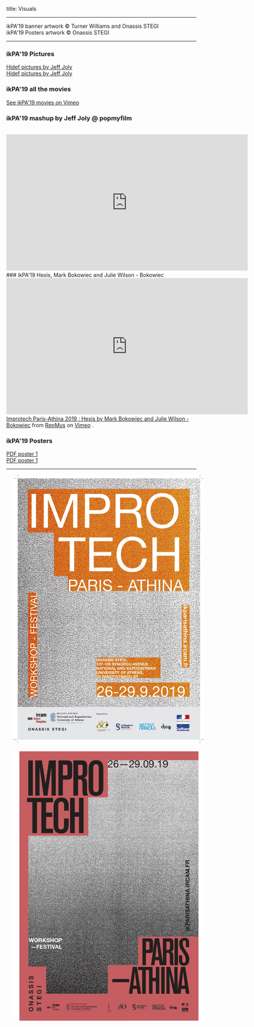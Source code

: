 title: Visuals

---



ikPA'19  banner artwork © Turner Williams and Onassis STEGI  
ikPA'19 Posters artwork © Onassis STEGI  

---

### ikPA'19 Pictures
[Hidef pictures by Jeff Joly](https://www.flickr.com/photos/jeffjoly/sets/72157713898729827/)  
[Hidef pictures by Jeff Joly](https://photos.app.goo.gl/C2KRuo5BL6FDRgar7)


### ikPA'19 all the movies
[See ikPA'19 movies on Vimeo](https://vimeo.com/showcase/6364851)

### ikPA'19 mashup by Jeff Joly @ popmyfilm
<br>
<iframe src="https://player.vimeo.com/video/365537126" width="640" height="360" frameborder="0" allow="autoplay; fullscreen" allowfullscreen></iframe>
<br>
### ikPA'19 Hexis, Mark Bokowiec and Julie Wilson - Bokowiec
<iframe src="https://player.vimeo.com/video/368022425" width="640" height="360" frameborder="0" allow="autoplay; fullscreen" allowfullscreen></iframe>
<br>
<a href="https://vimeo.com/368022425">Improtech Paris-Athina 2019 : Hexis by Mark Bokowiec and Julie Wilson - Bokowiec</a>
from
<a href="https://vimeo.com/user15042869">RepMus</a> on <a href="https://vimeo.com">Vimeo</a>
.

### ikPA'19 Posters

[PDF poster 1]({filename}/doc/ImproTech_Poster_1.pdf)  
[PDF poster 1]({filename}/doc/ImproTech_Poster_2.pdf)

---

<p align="center">
   <img src="../doc/ImproTech_Poster_1.jpg" width="600" hspace="20">
  <br><br>
  <img src="../doc/ImproTech_Poster_2.jpg" width="600" hspace="20">
  <br><br>
</p>
